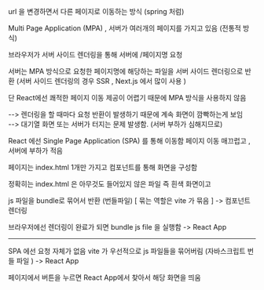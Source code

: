 url 을 변경하면서 다른 페이지로 이동하는 방식 (spring 처럼)

Multi Page Application (MPA) , 서버가 여러개의 페이지를 가지고 있음 
(전통적 방식)

브라우저가 서버 사이드 렌더링을 통해 서버에 /페이지명 요청 

서버는 MPA 방식으로 요청한 페이지명에 해당하는 파일을 서버 사이드 렌더링으로 반환 
(서버 사이드 렌더링의 경우 SSR , Next.js 에서 많이 사용 )


단 React에선 쾌적한 페이지 이동 제공이 어렵기 때문에 MPA 방식을 사용하지 않음

--> 렌더링을 할 때마다 요청 반환이 발생하기 때문에 계속 화면이 깜빡하는게 보임  
--> 대기열 화면 또는 서버가 터지는 문제 발생함. (서버 부하가 심해지므로)



React 에선 Single Page Application (SPA) 를 통해 이동함 
페이지 이동 매끄럽고 , 서버에 부하가 적음 

페이지는 index.html 1개만 가지고 컴포넌트를 통해 화면을 구성함 

정확히는 index.html 은 아무것도 들어있지 않은 파일 즉 흰색 화면이고 

js 파일을 bundle로 묶어서 반환 (번들파일) \[ 묶는 역할은 vite 가 묶음 \]
-> 컴포넌트 렌더링 

브라우저에선 렌더링이 완료가 되면 bundle js file 을 실행함 
-> React App

---

SPA 에선 요청 자체가 없음 
vite 가 우선적으로 js 파일들을 묶어버림 (자바스크립트 번들 파일 )
-> React App 

페이지에서 버튼을 누르면 React App에서 찾아서 해당 화면을 띄움 